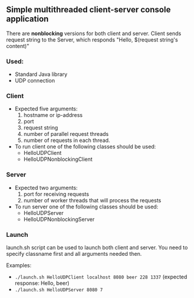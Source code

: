 ## Simple multithreaded client-server console application
There are **nonblocking** versions for both client and server.
Client sends request string to the Server, which responds "Hello, $(request string's content)"
### Used:
  - Standard Java library
  - UDP connection
### Client
- Expected five arguments:
    1. hostname or ip-address
    2. port
    3. request string
    4. number of parallel request threads
    5. number of requests in each thread.
- To run client one of the following classes should be used:
    - HelloUDPClient
    - HelloUDPNonblockingClient
  
### Server
- Expected two arguments:
    1. port for receiving requests
    2. number of worker threads that will process the requests
- To run server one of the following classes should be used:
    - HelloUDPServer
    - HelloUDPNonblockingServer
  
### Launch
  launch.sh script can be used to launch both client and server. You need to specify classname first and all arguments needed then.
  
  Examples: 
  - ``` ./launch.sh HelloUDPClient localhost 8080 beer 228 1337 ``` (expected response: Hello, beer)
  - ``` ./launch.sh HelloUDPServer 8080 7 ```
